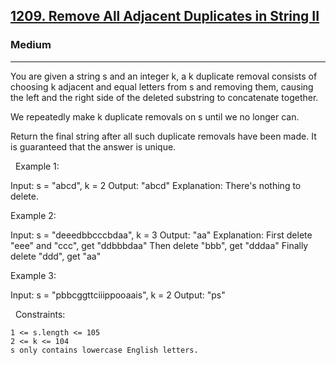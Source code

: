 <h2><a href="https://leetcode.com/problems/remove-all-adjacent-duplicates-in-string-ii/">1209. Remove All Adjacent Duplicates in String II</a></h2><h3>Medium</h3><hr>You are given a string s and an integer k, a k duplicate removal consists of choosing k adjacent and equal letters from s and removing them, causing the left and the right side of the deleted substring to concatenate together.

We repeatedly make k duplicate removals on s until we no longer can.

Return the final string after all such duplicate removals have been made. It is guaranteed that the answer is unique.

 
Example 1:

Input: s = "abcd", k = 2
Output: "abcd"
Explanation: There's nothing to delete.

Example 2:

Input: s = "deeedbbcccbdaa", k = 3
Output: "aa"
Explanation: 
First delete "eee" and "ccc", get "ddbbbdaa"
Then delete "bbb", get "dddaa"
Finally delete "ddd", get "aa"

Example 3:

Input: s = "pbbcggttciiippooaais", k = 2
Output: "ps"


 
Constraints:


	1 <= s.length <= 105
	2 <= k <= 104
	s only contains lowercase English letters.

